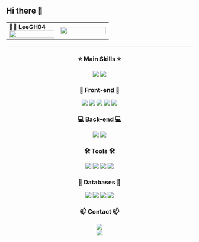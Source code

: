 ## Hi there 👋


<div align="center">


<table>
<tr>
  <td width="50%">
    <b>👨‍💻 LeeGH04</b>
    <img width="100%" src="https://github-readme-stats.vercel.app/api?username=LeeGH04&show_icons=true&theme=github_dark&include_all_commits=true&count_private=true"/>
  </td>
  <td width="50%">
    <img width="100%" src="https://github-readme-stats.vercel.app/api/top-langs/?username=LeeGH04&layout=compact&theme=github_dark"/>
  </td>
</tr>
</table>

<hr>

### ⭐ Main Skills ⭐
<img src="https://img.shields.io/badge/React-20232A?style=for-the-badge&logo=react&logoColor=61DAFB"/>
<img src="https://img.shields.io/badge/Python-3776AB?style=for-the-badge&logo=python&logoColor=white"/>

### 🎨 Front-end 🎨
<img src="https://img.shields.io/badge/React-20232A?style=for-the-badge&logo=react&logoColor=61DAFB"/>
<img src="https://img.shields.io/badge/HTML5-E34F26?style=for-the-badge&logo=html5&logoColor=white"/>
<img src="https://img.shields.io/badge/CSS3-1572B6?style=for-the-badge&logo=css3&logoColor=white"/>
<img src="https://img.shields.io/badge/JavaScript-F7DF1E?style=for-the-badge&logo=javascript&logoColor=black"/>
<img src="https://img.shields.io/badge/TypeScript-007ACC?style=for-the-badge&logo=typescript&logoColor=white"/>

### 💻 Back-end 💻
<img src="https://img.shields.io/badge/Java-ED8B00?style=for-the-badge&logo=openjdk&logoColor=white"/>
<img src="https://img.shields.io/badge/Python-3776AB?style=for-the-badge&logo=python&logoColor=white"/>

### 🛠️ Tools 🛠
<img src="https://img.shields.io/badge/Git-F05032?style=for-the-badge&logo=git&logoColor=white"/>
<img src="https://img.shields.io/badge/GitHub-181717?style=for-the-badge&logo=github&logoColor=white"/>
<img src="https://img.shields.io/badge/Notion-000000?style=for-the-badge&logo=notion&logoColor=white"/>
<img src="https://img.shields.io/badge/Figma-F24E1E?style=for-the-badge&logo=figma&logoColor=white"/>

### 💾 Databases 💾
<img src="https://img.shields.io/badge/Oracle-F80000?style=for-the-badge&logo=oracle&logoColor=white"/>
<img src="https://img.shields.io/badge/MySQL-4479A1?style=for-the-badge&logo=mysql&logoColor=white"/>
<img src="https://img.shields.io/badge/SQLite-003B57?style=for-the-badge&logo=sqlite&logoColor=white"/>
<img src="https://img.shields.io/badge/PostgreSQL-4169E1?style=for-the-badge&logo=postgresql&logoColor=white"/>



[//]: # (![Top Langs]&#40;https://github-readme-stats.vercel.app/api/top-langs/?username=LeeGH04&layout=compact&theme=github_dark&#41;)


### 📫 Contact 📫
<a href="mailto:git_hub_i@icloud.com">
   <img src="https://img.shields.io/badge/iCloud Mail-3693F3?style=for-the-badge&logo=iCloud&logoColor=white"/>
</a>
<div></div>
<img src="https://visitor-badge.laobi.icu/badge?page_id=LeeGH04.LeeGH04"/>


</div>
